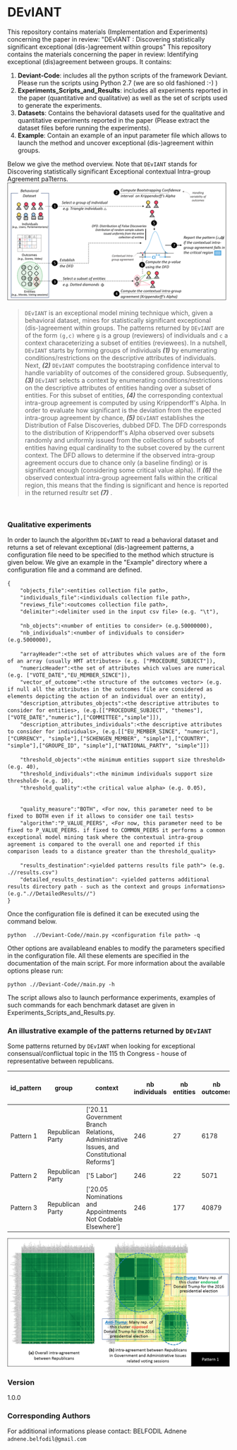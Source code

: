 # DEvIANT
This repository contains materials (Implementation and Experiments) concerning the paper in review: "DEvIANT : Discovering statistically significant exceptional (dis-)agreement within groups"
This repository contains the materials concerning the paper in review: Identifying exceptional (dis)agreement between groups. It contains:
1. **Deviant-Code**: includes all the python scripts of the framework Deviant. Please run the scripts using Python 2.7 (we are so old fashioned :-) ) 
2. **Experiments_Scripts_and_Results**: includes all experiments reported in the paper (quantitative and qualitative) as well as the set of scripts used to generate the experiments.
3. **Datasets**: Contains the behavioral datasets used for the qualitative and quantitative experiments reported in the paper (Please extract the dataset files before running the experiments). 
4. **Example**: Contain an example of an input parameter file which allows to launch the method and uncover exceptional (dis-)agreement within groups.  

Below we give the method overview. Note that ```DEvIANT``` stands for Discovering statistically significant Exceptional contextual Intra-group Agreement paTterns.
  &nbsp;
![](Figures/overview.png)
> ```DEvIANT``` is an exceptional model mining technique which, given a behavioral dataset, mines for statistically significant exceptional (dis-)agreement within groups. The patterns returned by ```DEvIANT``` are of the form ```(g,c)``` where ```g``` is a group (reviewers) of individuals and ```c``` a context characeterizing a subset of entities (reviewees). In a nutshell, ```DEvIANT``` starts by forming groups of individuals ___(1)___ by enumerating conditions/restrictions on the descriptive attributes of individuals. Next, ___(2)___  ```DEvIANT``` computes the bootstraping confidence interval to handle variablity of outcomes of the considered group. Subsequently, ___(3)___ ```DEvIANT``` selects a context by enumerating conditions/restrictions on the descriptive attributes of entities handing over a subset of entities. For this subset of entities, ___(4)___ the corresponding contextual intra-group agreement is computed by using Krippendorff's Alpha. In order to evaluate how significant is the deviation from the expected intra-group agreement by chance, ___(5)___  ```DEvIANT``` establishes the Distribution of False Discoveries, dubbed DFD. The DFD corresponds to the distribution of Krippendorff's Alpha observed over subsets randomly and uniformly issued from the collections of subsets of entities having equal cardinality to the subset covered by the current context. The DFD allows to determine if the observed intra-group agreement occurs due to chance only (a baseline finding) or is significant enough (considering some critical value alpha). If ___(6)___  the observed contextual intra-group agreement falls within the critical region, this means that the finding is significant and hence is reported in the returned resultr set ___(7)___ .
 
  &nbsp;
  
### Qualitative experiments 
In order to launch the algorithm ```DEvIANT``` to read a behavioral dataset and returns a set of relevant exceptional (dis-)agreement patterns, a configuration file need to be specified to the method which structure is given below. We give an example in the "Example" directory where a configuration file and a command are defined.  

```
{
	"objects_file":<entities collection file path>,
	"individuals_file":<individuals collection file path>,
	"reviews_file":<outcomes collection file path>,
	"delimiter":<delimiter used in the input csv file> (e.g. "\t"),

	"nb_objects":<number of entities to consider> (e.g.50000000),
	"nb_individuals":<number of individuals to consider> (e.g.5000000),

	"arrayHeader":<the set of attributes which values are of the form of an array (usually HMT attributes> (e.g. ["PROCEDURE_SUBJECT"]),
	"numericHeader":<the set of attributes which values are numerical (e.g. ["VOTE_DATE","EU_MEMBER_SINCE"]),
	"vector_of_outcome":<the structure of the outcomes vector> (e.g. if null all the attributes in the outcomes file are considered as elements depicting the action of an individual over an entity),
	"description_attributes_objects":<the descriptive attributes to consider for entities>, (e.g.[["PROCEDURE_SUBJECT", "themes"],["VOTE_DATE","numeric"],["COMMITTEE","simple"]]),
	"description_attributes_individuals":<the descriptive attributes to consider for individuals>, (e.g.[["EU_MEMBER_SINCE", "numeric"],["CURRENCY", "simple"],["SCHENGEN_MEMBER", "simple"],["COUNTRY", "simple"],["GROUPE_ID", "simple"],["NATIONAL_PARTY", "simple"]])

	"threshold_objects":<the minimum entities support size threshold> (e.g. 40),
	"threshold_individuals":<the minimum individuals support size threshold> (e.g. 10),
	"threshold_quality":<the critical value alpha> (e.g. 0.05),
	

	"quality_measure":"BOTH", <For now, this parameter need to be fixed to BOTH even if it allows to consider one tail tests>
	"algorithm":"P_VALUE_PEERS", <For now, this parameter need to be fixed to P_VALUE_PEERS. if fixed to COMMON_PEERS it performs a common exceptional model mining task where the contextual intra-group agreement is compared to the overall one and reported if this comparison leads to a distance greater than the threshold_quality>

	"results_destination":<yielded patterns results file path"> (e.g. .//results.csv")
	"detailed_results_destination": <yielded patterns additional results directory path - such as the context and groups informations> (e.g.".//DetailedResults//")
}
```

Once the configuration file is defined it can be executed using the command below.

```
python  .//Deviant-Code//main.py <configuration file path> -q
```

Other options are availableand enables to modify the parameters specified in the configuration file. All these elements are specified in the documentation of the main script. For more information about the available options please run:

```
python .//Deviant-Code//main.py -h
```

The script allows also to launch performance experiments, examples of such commands for each benchmark dataset are given in Experiments_Scripts_and_Results.py. 

### An illustrative example of the patterns returned by ```DEvIANT```

Some patterns returned by ```DEvIANT``` when looking for exceptional consensual/conflictual topic in the 115 th Congress - house of representative  between republicans.

| id_pattern | group             | context                                                                                     | nb individuals | nb entities | nb outcomes | Overall intra-group agreement | Contextual intra-group agreement | Deviation | confidence interval | p value | state intra-agreement |
|------------|-------------------|---------------------------------------------------------------------------------------------|----------------|-------------|-------------|-------------------------------|----------------------------------|-----------|---------------------|---------|-----------------------|
| Pattern 1  | Republican Party  | ['20.11 Government Branch Relations, Administrative Issues, and   Constitutional Reforms']  | 246            | 27          | 6178        | 0.83                          | 0.32                             | -0.51     | [0.67, 0.99]        | <0.0001 | Conflictual           |
| Pattern 2  | Republican Party  | ['5 Labor']                                                                                 | 246            | 22          | 5071        | 0.83                          | 0.64                             | -0.20     | [0.659, 1.]         | <0.01   | Conflictual           |
| Pattern 3  | Republican Party  | ['20.05 Nominations and Appointments Not Codable Elsewhere']                                | 246            | 177         | 40879       | 0.83                          | 0.92                             | +0.09     | [0.76, 0.89]        | <0.0001 | Consensual            |


![](Figures/pattern0.png)



### Version
1.0.0

  
### Corresponding Authors
For additional informations please contact: BELFODIL Adnene `adnene.belfodil@gmail.com`